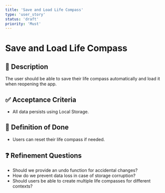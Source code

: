 ```yaml
---
title: 'Save and Load Life Compass'
type: 'user_story'
status: 'draft'
priority: 'Must'
---
```


# Save and Load Life Compass

## 📌 Description

The user should be able to save their life compass automatically and load it when reopening the app.

## ✅ Acceptance Criteria

- All data persists using Local Storage.

## 🎯 Definition of Done

- Users can reset their life compass if needed.

## ❓ Refinement Questions

- Should we provide an undo function for accidental changes?
- How do we prevent data loss in case of storage corruption?
- Should users be able to create multiple life compasses for different contexts?
